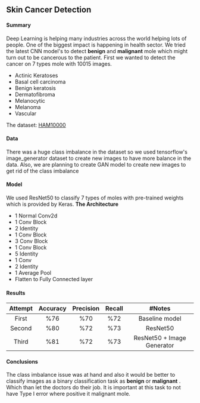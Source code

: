 ## Skin Cancer Detection

#### Summary
Deep Learning is helping many industries across the world helping lots of people. One of the biggest impact is happening in health sector. We tried the latest CNN model's to detect **benign** and **malignant** mole which might turn out to be cancerous to the patient. First we wanted to detect the cancer on 7 types mole with 10015 images.

- Actinic Keratoses
- Basal cell carcinoma
- Benign keratosis
- Dermatofibroma
- Melanocytic
- Melanoma
- Vascular

The dataset: [HAM10000](https://www.ncbi.nlm.nih.gov/pmc/articles/PMC6091241/)


#### Data
There was a huge class imbalance in the dataset so we used tensorflow's image_generator dataset to create new images to have more balance in the data. Also, we are planning to create GAN model to create new images to get rid of the class imbalance


#### Model
We used ResNet50 to classify 7 types of moles with pre-trained weights which is provided by Keras.
**The Architecture**
- 1 Normal Conv2d
- 1 Conv Block
- 2 Identity
- 1 Conv Block
- 3 Conv Block
- 1 Conv Block
- 5 Identity
- 1 Conv
- 2 Identity
- 1 Average Pool
- Flatten to Fully Connected layer

#### Results

| Attempt | Accuracy | Precision | Recall | #Notes |
| :---: | :---: | :---: | :---: | :---: |
| First | %76 | %70 | %72 | Baseline model|
| Second | %80 | %72 | %73 | ResNet50 |
| Third | %81 | %72 | %73 | ResNet50 + Image Generator |

#### Conclusions

The class imbalance issue was at hand and also it would be better to classify images as a binary classification task as **benign** or **malignant** . Which than let the doctors do their job. It is important at this task to not have Type I error where positive it malignant mole.
